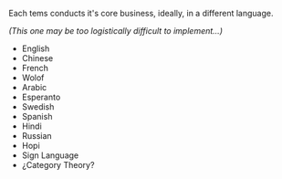 
Each tems conducts it's core business, ideally, in a different language.

*(This one may be too logistically difficult to implement…)*

* English
* Chinese
* French
* Wolof
* Arabic
* Esperanto
* Swedish
* Spanish
* Hindi
* Russian
* Hopi
* Sign Language
* ¿Category Theory?
